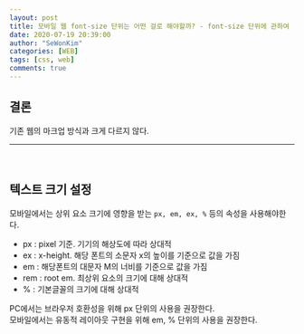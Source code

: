 ```yaml
---
layout: post
title: 모바일 웹 font-size 단위는 어떤 걸로 해야할까? - font-size 단위에 관하여
date: 2020-07-19 20:39:00
author: "SeWonKim"
categories: [WEB]
tags: [css, web]
comments: true
---
```


## 결론

기존 웹의 마크업 방식과 크게 다르지 않다.
 　 
  　 

---
 　 
  　 
## 텍스트 크기 설정

모바일에서는 상위 요소 크기에 영향을 받는 `px, em, ex, %` 등의 속성을 사용해야한다.

- px : pixel 기준. 기기의 해상도에 따라 상대적
- ex : x-height. 해당 폰트의 소문자 x의 높이를 기준으로 값을 가짐
- em : 해당폰트의 대문자 M의 너비를 기준으로 값을 가짐
- rem : root em. 최상위 요소의 크기에 대해 상대적
- % : 기본글꼴의 크기에 대해 상대적
 　 
  　 
  　 

PC에서는 브라우저 호환성을 위해 px 단위의 사용을 권장한다.     
모바일에서는 유동적 레이아웃 구현을 위해 em, % 단위의 사용을 권장한다.
